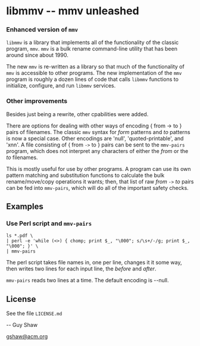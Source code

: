 # libmmv -- mmv unleashed

### Enhanced version of `mmv`

`libmmv` is a library that implements all of the
functionality of the classic program, `mmv`.
`mmv` is a bulk rename command-line utility
that has been around since about 1990.

The new `mmv` is re-written as a library so that
much of the functionality of `mmv` is accessible
to other programs.  The new implementation of
the `mmv` program is roughly a dozen lines of code
that calls `libmmv` functions to initialize, configure,
and run `libmmv` services.

### Other improvements

Besides just being a rewrite,
other cpabilities were added.

There are options for dealing with other ways of
encoding { from -> to } pairs of filenames.
The classic `mmv` syntax for _form_ patterns
and _to_ patterns is now a special case.
Other encodings are 'null', 'quoted-printable',
and 'xnn'.  A file consisting of { from `->` to }
pairs can be sent to the `mmv-pairs` program,
which does not interpret any characters of either
the _from_ or the _to_ filenames.

This is mostly useful for use by other programs.
A program can use its own pattern matching and
substitution functions to calculate the bulk
rename/move/copy operations it wants; then,
that list of raw _from_ `->` _to_ pairs can be
fed into `mmv-pairs`, which will do all of the
important safety checks.


## Examples

### Use Perl script and `mmv-pairs`

```
ls *.pdf \
| perl -e 'while (<>) { chomp; print $_, "\000"; s/\s+/-/g; print $_, "\000"; }' \
| mmv-pairs

```

The perl script takes file names in,
one per line,
changes it it some way,
then writes two lines for each input line,
the _before_ and _after_.

`mmv-pairs` reads two lines at a time.
The default encoding is --null.

## License

See the file `LICENSE.md`

-- Guy Shaw

   gshaw@acm.org


